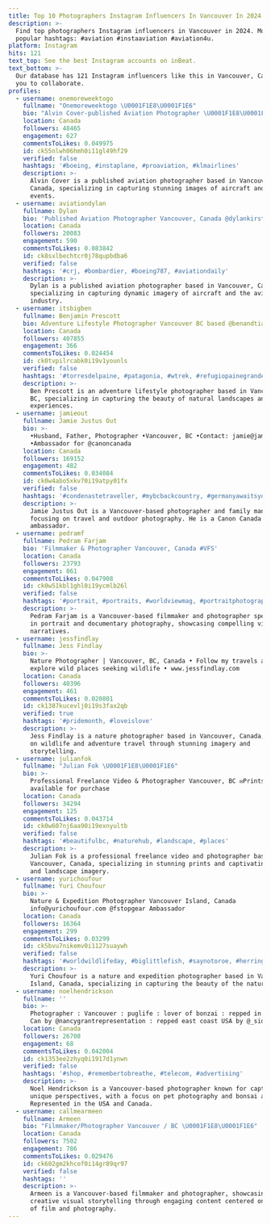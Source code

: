 ```yaml
---
title: Top 10 Photographers Instagram Influencers In Vancouver In 2024
description: >-
  Find top photographers Instagram influencers in Vancouver in 2024. Most
  popular hashtags: #aviation #instaaviation #aviation4u.
platform: Instagram
hits: 121
text_top: See the best Instagram accounts on inBeat.
text_bottom: >-
  Our database has 121 Instagram influencers like this in Vancouver, Canada for
  you to collaborate.
profiles:
  - username: onemoreweektogo
    fullname: "Onemoreweektogo \U0001F1E8\U0001F1E6"
    bio: "Alvin Cover-published Aviation Photographer \U0001F1E8\U0001F1E6 Vancouver, CA"
    location: Canada
    followers: 48465
    engagement: 627
    commentsToLikes: 0.049975
    id: ck55nlwh06hmh0i11gl49hf29
    verified: false
    hashtags: '#boeing, #instaplane, #proaviation, #klmairlines'
    description: >-
      Alvin Cover is a published aviation photographer based in Vancouver,
      Canada, specializing in capturing stunning images of aircraft and aviation
      events.
  - username: aviationdylan
    fullname: Dylan
    bio: 'Published Aviation Photographer Vancouver, Canada @dylankirstenn'
    location: Canada
    followers: 20083
    engagement: 590
    commentsToLikes: 0.083842
    id: ck8sxlbechtcr0j78qupbdba6
    verified: false
    hashtags: '#crj, #bombardier, #boeing787, #aviationdaily'
    description: >-
      Dylan is a published aviation photographer based in Vancouver, Canada,
      specializing in capturing dynamic imagery of aircraft and the aviation
      industry.
  - username: itsbigben
    fullname: Benjamin Prescott
    bio: Adventure Lifestyle Photographer Vancouver BC based @benandtiana
    location: Canada
    followers: 407855
    engagement: 366
    commentsToLikes: 0.024454
    id: ck0tvpilrcabk0i19v1younls
    verified: false
    hashtags: '#torresdelpaine, #patagonia, #wtrek, #refugiopainegrande'
    description: >-
      Ben Prescott is an adventure lifestyle photographer based in Vancouver,
      BC, specializing in capturing the beauty of natural landscapes and outdoor
      experiences.
  - username: jamieout
    fullname: Jamie Justus Out
    bio: >-
      •Husband, Father, Photographer •Vancouver, BC •Contact: jamie@jamieout.com
      •Ambassador for @canoncanada
    location: Canada
    followers: 169152
    engagement: 482
    commentsToLikes: 0.034084
    id: ck0w4abo5xkv70i19atpy01fx
    verified: false
    hashtags: '#condenastetraveller, #mybcbackcountry, #germanyawaitsyou, #wonderful'
    description: >-
      Jamie Justus Out is a Vancouver-based photographer and family man,
      focusing on travel and outdoor photography. He is a Canon Canada
      ambassador.
  - username: pedramf
    fullname: Pedram Farjam
    bio: 'Filmmaker & Photographer Vancouver, Canada #VFS'
    location: Canada
    followers: 23793
    engagement: 861
    commentsToLikes: 0.047908
    id: ck0w51kbl1ghl0i19ycmlb26l
    verified: false
    hashtags: '#portrait, #portraits, #worldviewmag, #portraitphotography'
    description: >-
      Pedram Farjam is a Vancouver-based filmmaker and photographer specializing
      in portrait and documentary photography, showcasing compelling visual
      narratives.
  - username: jessfindlay
    fullname: Jess Findlay
    bio: >-
      Nature Photographer | Vancouver, BC, Canada • Follow my travels as I
      explore wild places seeking wildlife • www.jessfindlay.com
    location: Canada
    followers: 40396
    engagement: 461
    commentsToLikes: 0.020801
    id: ck1387kucevlj0i19s3fax2qb
    verified: true
    hashtags: '#pridemonth, #loveislove'
    description: >-
      Jess Findlay is a nature photographer based in Vancouver, Canada, focusing
      on wildlife and adventure travel through stunning imagery and
      storytelling.
  - username: julianfok
    fullname: "Julian Fok \U0001F1E8\U0001F1E6"
    bio: >-
      Professional Freelance Video & Photographer Vancouver, BC ✉️Prints
      available for purchase
    location: Canada
    followers: 34294
    engagement: 125
    commentsToLikes: 0.043714
    id: ck0w607nj6aa90i19exnyultb
    verified: false
    hashtags: '#beautifulbc, #naturehub, #landscape, #places'
    description: >-
      Julian Fok is a professional freelance video and photographer based in
      Vancouver, Canada, specializing in stunning prints and captivating nature
      and landscape imagery.
  - username: yurichoufour
    fullname: Yuri Choufour
    bio: >-
      Nature & Expedition Photographer Vancouver Island, Canada
      info@yurichoufour.com @fstopgear Ambassador
    location: Canada
    followers: 16364
    engagement: 299
    commentsToLikes: 0.03299
    id: ck5bvu7nikemv0i1127suaywh
    verified: false
    hashtags: '#worldwildlifeday, #biglittlefish, #saynotoroe, #herringspawn'
    description: >-
      Yuri Choufour is a nature and expedition photographer based in Vancouver
      Island, Canada, specializing in capturing the beauty of the natural world.
  - username: noelhendrickson
    fullname: ''
    bio: >-
      Photographer : Vancouver : puglife : lover of bonzai : repped in USA and
      Can by @nancygrantrepresentation : repped east coast USA by @_sidecarww_
    location: Canada
    followers: 26708
    engagement: 68
    commentsToLikes: 0.042004
    id: ck1353ee2zhyq0i1917d1ynwn
    verified: false
    hashtags: '#shop, #remembertobreathe, #telecom, #advertising'
    description: >-
      Noel Hendrickson is a Vancouver-based photographer known for capturing
      unique perspectives, with a focus on pet photography and bonsai art.
      Represented in the USA and Canada.
  - username: callmearmeen
    fullname: Armeen
    bio: "Filmmaker/Photographer Vancouver / BC \U0001F1E8\U0001F1E6"
    location: Canada
    followers: 7502
    engagement: 786
    commentsToLikes: 0.029476
    id: ck602gm2khcof0i14gr89qr97
    verified: false
    hashtags: ''
    description: >-
      Armeen is a Vancouver-based filmmaker and photographer, showcasing
      creative visual storytelling through engaging content centered on the art
      of film and photography.
---
```


